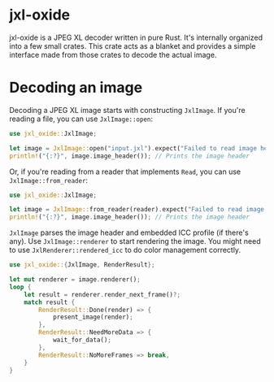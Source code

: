# jxl-oxide

jxl-oxide is a JPEG XL decoder written in pure Rust. It's internally organized into a few small
crates. This crate acts as a blanket and provides a simple interface made from those crates to
decode the actual image.

# Decoding an image

Decoding a JPEG XL image starts with constructing `JxlImage`. If you're reading a file, you can use
`JxlImage::open`:

```rust
use jxl_oxide::JxlImage;

let image = JxlImage::open("input.jxl").expect("Failed to read image header");
println!("{:?}", image.image_header()); // Prints the image header
```

Or, if you're reading from a reader that implements `Read`, you can use `JxlImage::from_reader`:

```rust
use jxl_oxide::JxlImage;

let image = JxlImage::from_reader(reader).expect("Failed to read image header");
println!("{:?}", image.image_header()); // Prints the image header
```

`JxlImage` parses the image header and embedded ICC profile (if there's any). Use
`JxlImage::renderer` to start rendering the image. You might need to use `JxlRenderer::rendered_icc`
to do color management correctly.

```rust
use jxl_oxide::{JxlImage, RenderResult};

let mut renderer = image.renderer();
loop {
    let result = renderer.render_next_frame()?;
    match result {
        RenderResult::Done(render) => {
            present_image(render);
        },
        RenderResult::NeedMoreData => {
            wait_for_data();
        },
        RenderResult::NoMoreFrames => break,
    }
}
```
